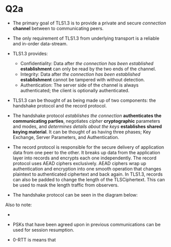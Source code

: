 
# Q2a

* The primary goal of TLS1.3 is to provide a private and secure *connection* **channel** between to communicating peers.

* The only requirement of TLS1.3 from underlying transport is a reliable and in-order data-stream.

* TLS1.3 provides:
  * Confidentiality: Data after *the connection has been established* **establishment** can only be read by the two ends of the channel.
  * Integrity: Data after *the connection has been established* **establishment** cannot be tampered with without detection.
  * Authentication: The server side of the channel is always authenticated; the client is optionally authenticated.

* TLS1.3 can be thought of as being made up of two components: the handshake protocol and the record protocol.

* The handshake protocol *establishes the connection* **authenticates the communicating parties**, negotiates *cipher* **cryptographic** parameters and modes, and *determines details about the keys* **establishes shared keying material**. It can be thought of as having three phases; Key Exchange, Server Parameters, and Authentication.

* The record protocol is responsible for the secure delivery of application data from one peer to the other. It breaks up data from the application layer into records and encrypts each one independently. The record protocol uses AEAD ciphers exclusively. AEAD ciphers wrap up authentication and encryption into one smooth operation that changes plaintext to authenticated ciphertext and back again. In TLS1.3, records can also be padded to change the length of the TLSCiphertext. This can be used to mask the length traffic from observers.

* The handshake protocol can be seen in the diagram below:



Also to note:

*

* PSKs that have been agreed upon in previous communications can be used for session resumption.
* 0-RTT is means that
